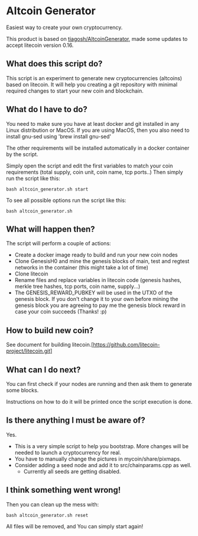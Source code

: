 # Altcoin Generator
Easiest way to create your own cryptocurrency.

This product is based on [tiagosh/AltcoinGenerator](https://github.com/tiagosh/AltcoinGenerator), made some updates to accept litecoin version 0.16.


## What does this script do?

This script is an experiment to generate new cryptocurrencies (altcoins) based on litecoin.
It will help you creating a git repository with minimal required changes to start your new coin and blockchain.

## What do I have to do?

You need to make sure you have at least docker and git installed in any Linux distribution or MacOS.
If you are using MacOS, then you also need to install gnu-sed using 'brew install gnu-sed'

The other requirements will be installed automatically in a docker container by the script.

Simply open the script and edit the first variables to match your coin requirements (total supply, coin unit, coin name, tcp ports..)
Then simply run the script like this:

```
bash altcoin_generator.sh start
```

To see all possible options run the script like this:

```
bash altcoin_generator.sh
```

## What will happen then?

The script will perform a couple of actions:

  * Create a docker image ready to build and run your new coin nodes
  * Clone GenesisH0 and mine the genesis blocks of main, test and regtest networks in the container (this might take a lot of time)
  * Clone litecoin
  * Rename files and replace variables in litecoin code (genesis hashes, merkle tree hashes, tcp ports, coin name, supply...)
  * The GENESIS_REWARD_PUBKEY will be used in the UTXO of the genesis block. If you don't change it to your own before mining the genesis block you are agreeing to pay me the genesis block reward in case your coin succeeds (Thanks! :p)
  
## How to build new coin?

See document for building litecoin.[https://github.com/litecoin-project/litecoin.git]

## What can I do next?

You can first check if your nodes are running and then ask them to generate some blocks.

Instructions on how to do it will be printed once the script execution is done.

## Is there anything I must be aware of?

Yes.

  * This is a very simple script to help you bootstrap. More changes will be needed to launch a cryptocurrency for real.
  * You have to manually change the pictures in mycoin/share/pixmaps.
  * Consider adding a seed node and add it to src/chainparams.cpp as well.
    * Currently all seeds are getting disabled.
  
  
## I think something went wrong!

Then you can clean up the mess with:

```
bash altcoin_generator.sh reset
```
All files will be removed, and You can simply start again!


